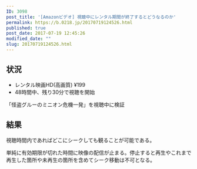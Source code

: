 ```yaml
---
ID: 3098
post_title: '[Amazonビデオ] 視聴中にレンタル期間が終了するとどうなるのか'
permalink: https://b.0218.jp/20170719124526.html
published: true
post_date: 2017-07-19 12:45:26
modified_date: ""
slug: 20170719124526.html
---
```

## 状況

* レンタル映画HD(高画質) ¥199
* 48時間中、残り30分で視聴を開始

「怪盗グルーのミニオン危機一発」を視聴中に検証

## 結果

視聴時間内であればどこにシークしても観ることが可能である。

単純に有効期限が切れた時間に映像の配信が止まる。停止すると再生やこれまで再生した箇所や未再生の箇所を含めてシーク移動は不可となる。